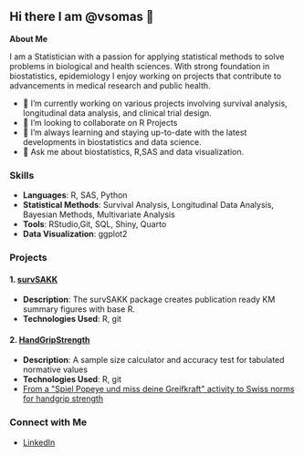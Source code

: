 ## Hi there I am @vsomas 👋

<!--
**vsomas/vsomas** is a ✨ _special_ ✨ repository because its `README.md` (this file) appears on your GitHub profile.
-->

**About Me**

I am a Statistician with a passion for applying statistical methods to solve problems in biological and health sciences. With strong foundation in biostatistics, epidemiology I enjoy working on projects that contribute to advancements in medical research and public health.

- 🔭 I’m currently working on various projects involving survival analysis, longitudinal data analysis, and clinical trial design.
- 👯 I’m looking to collaborate on R Projects
- 🌱 I’m always learning and staying up-to-date with the latest developments in biostatistics and data science.
- 💬 Ask me about biostatistics, R,SAS and data visualization.

### Skills

- **Languages**: R, SAS, Python
- **Statistical Methods**: Survival Analysis, Longitudinal Data Analysis, Bayesian Methods, Multivariate Analysis
- **Tools**: RStudio,Git, SQL, Shiny, Quarto
- **Data Visualization**: ggplot2

### Projects

#### 1. [survSAKK](https://github.com/SAKK-Statistics/survSAKK)
   - **Description**: The survSAKK package creates publication ready KM summary figures with base R.
   - **Technologies Used**: R, git

#### 2. [HandGripStrength]([https://github.com/SAKK-Statistics/survSAKK](https://github.com/vsomas/Validation4NormativeValues))
   - **Description**: A sample size calculator and accuracy test for tabulated normative values
   - **Technologies Used**: R, git
   - [From a "Spiel Popeye und miss deine Greifkraft" activity to Swiss norms for handgrip strength](https://doi.org/10.5167/uzh-252094)

### Connect with Me
- [LinkedIn](https://www.linkedin.com/in/yourusername)
